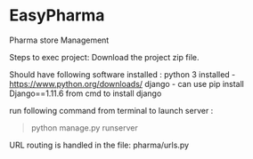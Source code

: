 # EasyPharma
Pharma store Management

Steps to exec project:
Download the project zip file.

Should have following software installed :
  python 3 installed - https://www.python.org/downloads/
  django - can use pip install Django==1.11.6 from cmd to install django

run following command from terminal to launch server :
> python manage.py runserver

URL routing is handled in the file: pharma/urls.py
